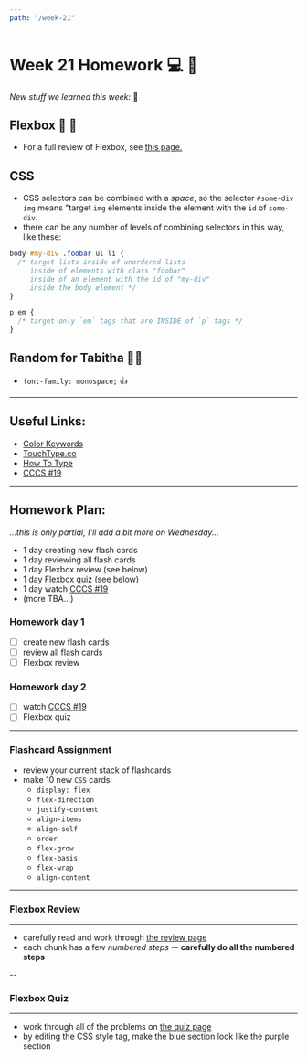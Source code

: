 ```yaml
---
path: "/week-21"
---
```


# Week 21 Homework 💻 🏹

_New stuff we learned this week:_ 🤔

## Flexbox 🏹 🔫

- For a full review of Flexbox, see [this page.](/flexbox-properties)

## CSS

- CSS selectors can be combined with a _space_, so the selector `#some-div img` means "target `img` elements inside the element with the `id` of `some-div`.
- there can be any number of levels of combining selectors in this way, like these:

```CSS
body #my-div .foobar ul li {
  /* target lists inside of unordered lists
     inside of elements with class "foobar"
     inside of an element with the id of "my-div"
     inside the body element */
}

p em {
  /* target only `em` tags that are INSIDE of `p` tags */
}
```

## Random for Tabitha 🤷‍♀️

- `font-family: monospace;` 👍

---

## Useful Links:

- [Color Keywords](https://developer.mozilla.org/en-US/docs/Web/CSS/color_value#colors_table)
- [TouchType.co](http://touchtype.co)
- [How To Type](https://www.howto-type.com)
- [CCCS #19](https://htc-viewer.netlify.com/?id=TQCr9RV7twk)

---

## Homework Plan:

_...this is only partial, I'll add a bit more on Wednesday..._

- 1 day creating new flash cards
- 1 day reviewing all flash cards
- 1 day Flexbox review (see below)
- 1 day Flexbox quiz (see below)
- 1 day watch [CCCS #19](https://htc-viewer.netlify.com/?id=TQCr9RV7twk)
- (more TBA...)

### Homework day 1

- [ ] create new flash cards
- [ ] review all flash cards
- [ ] Flexbox review

### Homework day 2

- [ ] watch [CCCS #19](https://htc-viewer.netlify.com/?id=TQCr9RV7twk)
- [ ] Flexbox quiz

---

### Flashcard Assignment

- review your current stack of flashcards
- make 10 new `CSS` cards:
  - `display: flex`
  - `flex-direction`
  - `justify-content`
  - `align-items`
  - `align-self`
  - `order`
  - `flex-grow`
  - `flex-basis`
  - `flex-wrap`
  - `align-content`

---

### Flexbox Review

---

- carefully read and work through [the review page](./flexbox-properties)
- each chunk has a few _numbered steps_ -- **carefully do all the numbered steps**

--

### Flexbox Quiz

---

- work through all of the problems on [the quiz page](./flexbox-quiz)
- by editing the CSS style tag, make the blue section look like the purple section
